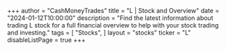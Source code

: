 +++
author = "CashMoneyTrades"
title = "L | Stock and Overview"
date = "2024-01-12T10:00:00"
description = "Find the latest information about trading L stock for a full financial overview to help with your stock trading and investing."
tags = [
   "Stocks",
]
layout = "stocks"
ticker = "L"
disableListPage = true
+++

